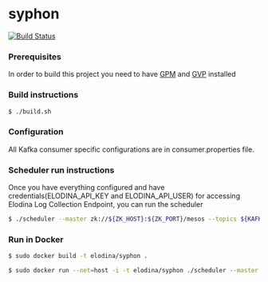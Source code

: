 # syphon

[![Build Status](https://travis-ci.org/elodina/syphon.svg?branch=master)](https://travis-ci.org/elodina/syphon)

### Prerequisites
In order to build this project you need to have [GPM](https://github.com/pote/gpm) and [GVP](https://github.com/pote/gvp) installed

### Build instructions
```sh
$ ./build.sh
```
 
### Configuration
All Kafka consumer specific configurations are in consumer.properties file.
 
### Scheduler run instructions
Once you have everything configured and have credentials(ELODINA_API_KEY and ELODINA_API_USER) for accessing Elodina Log Collection Endpoint, you can run the scheduler
```sh
$ ./scheduler --master zk://${ZK_HOST}:${ZK_PORT}/mesos --topics ${KAFKA_TOPICS} --task.threads 1 --artifacts.host ${ARTIFACT_SERVER_HOST} --artifacts.port ${ARTIFACT_SERVER_PORT} --cpu.per.task 0.1 --mem.per.task 128 --ssl.cert cert.pem --ssl.key key.pem --ssl.cacert server.crt --consumer.config consumer.properties --target.url ${ELODINA_HTTP_ENDPOINT} --api.key ${ELODINA_API_KEY} --api.user ${ELODINA_API_USER} --insecure
```

### Run in Docker
```sh
$ sudo docker build -t elodina/syphon . 
```  
```sh
$ sudo docker run --net=host -i -t elodina/syphon ./scheduler --master zk://${ZK_HOST}:${ZK_PORT}/mesos --topics ${KAFKA_TOPICS} --task.threads 1 --artifacts.host ${ARTIFACT_SERVER_HOST} --artifacts.port ${ARTIFACT_SERVER_PORT} --cpu.per.task 0.1 --mem.per.task 128 --ssl.cert cert.pem --ssl.key key.pem --ssl.cacert server.crt --consumer.config consumer.properties --target.url ${ELODINA_HTTP_ENDPOINT} --api.key ${ELODINA_API_KEY} --api.user ${ELODINA_API_USER} --insecure 
```
